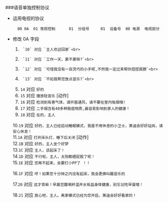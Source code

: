 ###语音单独控制协议

+ 运用电视的协议

		00 0A  01 常规控制		01	分组号		01	设备号  00	电源	电视部分 
		

+ 修改 0A 字段

		
	1.   	`10` 对应 `主人欢迎回家`<br>
	2.   	`11` 对应 `工作一天，累不累呀?`<br>
	3.   	`12` 对应 `可惜我没有一双灵巧的小手呢,不然我一定过来帮你捏捏肩膀`<br>
	4.   	`13` 对应 `不如我帮您放点音乐?`<br>
	5. 	`14` 对应 `好的`<br>
	6. `15` 对应 `播放轻音乐` [动作]<br>
	7. `16` 对应 `检测到有害气体，请开窗通风，请不要在室内吸烟哦!`<br>
	8. `17` 对应 `二手烟含有40多种致癌物质,最容易影响到家人的健康！`<br>
	9. `18` 对应 `在的，主人`<br>
	
	10.`19` 对应 `好的，主人已经启动睡眠模式，我是不用休息的小卫士，莱迪会好好站岗，请安心休息！`<br>
	11.`1A` 对应 `打开床头灯、睡下后关闭` [动作]<br>
	12.`1B` 对应 `好的，主人坐个好梦`<br>
	13.`1C` 对应 `主人，该起床了！`<br>
	14.`1D` 对应 `不行啦，主人，太阳都晒屁股了呢！`<br>
	15.`1E` 对应 `您再不起来，会要打小PP了 ！！`<br>

	16.`1F` 对应 `哼！如果您十分钟之内没有起床，我会更换叫醒音乐的`<br>

	17.`20` 对应 `这才乖嘛！早晨空腹喝杯温开水有益身体健康，别忘记吃早餐哦！`<br>

	18.`21` 对应 `放心吧，主人。离家模式已经为您开启，莱迪会好好看家的！`<br>
	
